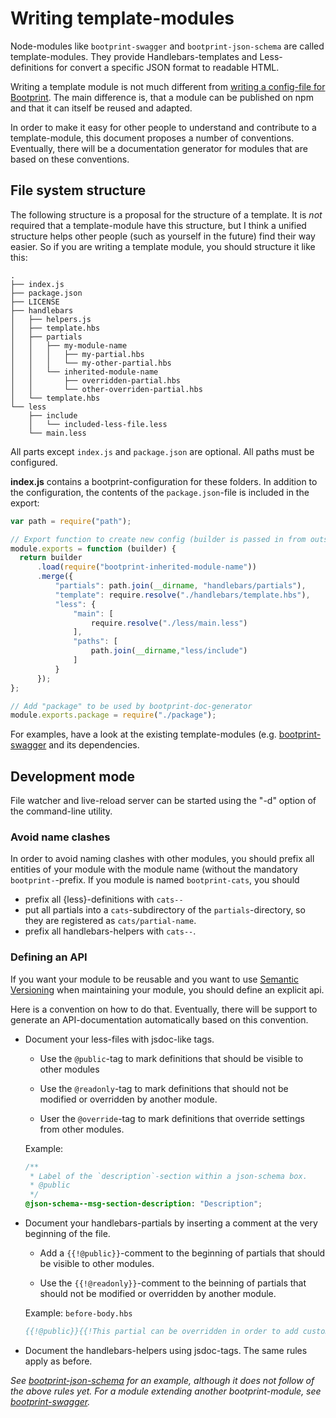 # Writing template-modules

Node-modules like `bootprint-swagger` and `bootprint-json-schema` are called template-modules.
They provide Handlebars-templates and Less-definitions for convert a specific JSON format
to readable HTML.

Writing a template module is not much different from [writing a config-file for Bootprint](config.md). 
The main difference is, that a module can be published on npm and that it can itself be reused and
adapted.

In order to make it easy for other people to understand and contribute to a template-module, this 
document proposes a number of conventions. Eventually, there will be a documentation generator for 
modules that are based on these conventions.

## File system structure

The following structure is a proposal for the structure of a template. It is *not* required 
that a template-module have this structure, but I think a unified structure helps other people (such
as yourself in the future) find their way easier. So if you are writing a template module, you should 
structure it like this:

```
.
├── index.js
├── package.json
├── LICENSE
├── handlebars
│   ├── helpers.js
│   ├── template.hbs
│   ├── partials
│   │   ├── my-module-name
│   │   │   ├── my-partial.hbs
│   │   │   └── my-other-partial.hbs
│   │   └── inherited-module-name
│   │       ├── overridden-partial.hbs
│   │       └── other-overriden-partial.hbs
│   └── template.hbs
└── less
    ├── include
    │   └── included-less-file.less 
    └── main.less
```

All parts except `index.js` and `package.json` are optional. All paths must be configured. 

**index.js** contains a bootprint-configuration for these folders. 
In addition to the configuration, the contents of the `package.json`-file is 
included in the export:
  
```js
var path = require("path");

// Export function to create new config (builder is passed in from outside)
module.exports = function (builder) {
  return builder
      .load(require("bootprint-inherited-module-name"))
      .merge({
          "partials": path.join(__dirname, "handlebars/partials"),
          "template": require.resolve("./handlebars/template.hbs"),
          "less": {
              "main": [
                  require.resolve("./less/main.less")
              ],
              "paths": [
                  path.join(__dirname,"less/include")
              ]
          }
      });
};

// Add "package" to be used by bootprint-doc-generator
module.exports.package = require("./package");
```                 

For examples, have a look at the existing template-modules (e.g. [bootprint-swagger](https://github.com/nknapp/bootprint-swagger)
and its dependencies.

## Development mode

File watcher and live-reload server can be started using the "-d" option of the command-line utility.

### Avoid name clashes

In order to avoid naming clashes with other modules, you should prefix all
entities of your module with the module name (without the mandatory `bootprint-`-prefix. If you module is named `bootprint-cats`, you should

* prefix all {less}-definitions with `cats--`
* put all partials into a `cats`-subdirectory of the `partials`-directory, so
  they are registered as `cats/partial-name`.
* prefix all handlebars-helpers with `cats--`.


### Defining an API

If you want your module to be reusable and you want to use [Semantic Versioning](http://semver.org)
when maintaining your module, you should define an explicit api.

Here is a convention on how to do that. Eventually, there will be support to generate an
API-documentation automatically based on this convention.

* Document your less-files with jsdoc-like tags.

  * Use the `@public`-tag to mark definitions that should be visible
    to other modules

  * Use the `@readonly`-tag to mark definitions that should not be modified
    or overridden by another module.

  * User the `@override`-tag to mark definitions that override settings from
    other modules.

  Example:
  ```css
  /**
   * Label of the `description`-section within a json-schema box.
   * @public
   */
  @json-schema--msg-section-description: "Description";

  ```

* Document your handlebars-partials by inserting a comment at the very beginning
  of the file.

  * Add a `{{!@public}}`-comment to the beginning of partials that
    should be visible to other modules.

  * Use the `{{!@readonly}}`-comment to the beinning of partials  that should
    not be modified or overridden by another module.

  Example: `before-body.hbs`

  ```hbs
  {{!@public}}{{!This partial can be overridden in order to add custom content in before the existing content}}
  ```

* Document the handlebars-helpers using jsdoc-tags. The same rules apply as before.




*See [bootprint-json-schema](http://github.com/nknapp/bootprint-json-schema) for an example, although it does not follow of the above rules yet.*
*For a module extending another bootprint-module, see [bootprint-swagger](http://github.com/nknapp/bootprint-swagger).*
